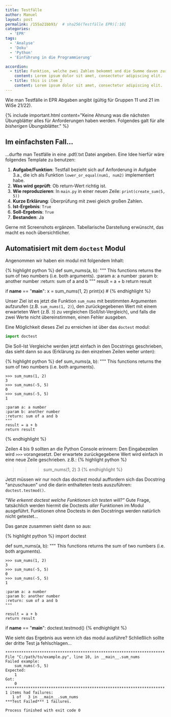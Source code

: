 ```yaml
---
title: Testfälle
author: Manuel
layout: post
permalink: /155a21bb93/  # sha256(Testfälle EPR)[:10]
categories:
  - 'EPR'
tags:
  - 'Analyse'
  - 'Doku'
  - 'Python'
  - 'Einführung in die Programmierung'

accordion: 
  - title: Funktion, welche zwei Zahlen bekommt und die Summe davon zurückgibt (returnd)
    content: Lorem ipsum dolor sit amet, consectetur adipiscing elit. 
  - title: this is item 2
    content: Lorem ipsum dolor sit amet, consectetur adipiscing elit.
---
```


Wie man Testfälle in EPR Abgaben angibt (gültig für Gruppen 11 und 21 im WiSe 21/22).

{% include important.html content="Keine Ahnung was die nächsten Übungblätter alles für Anforderungen haben werden. Folgendes galt für alle *bisherigen* Übungsblätter." %}

## Im einfachsten Fall...

...durfte man Testfälle in eine .pdf/.txt Datei angeben.
Eine Idee hierfür wäre folgendes Template zu benutzen:

1. **Aufgabe/Funktion**: Testfall bezieht sich auf Anforderung in Aufgabe 3.a., die ich als Funktion `lower_or_equal(num1, num2)` implementiert habe.
2. **Was wird geprüft**: Ob return-Wert richtig ist.
3. **Wie reproduzieren**: In `main.py` in einer neuen Zeile: `print(create_sum(5, 5))`
4. **Kurze Erklärung**: Überprüfung mit zwei gleich großen Zahlen.
5. **Ist-Ergebnis**: `True`
6. **Soll-Ergebnis**: `True`
7. **Bestanden**: Ja

Gerne mit Screenshots ergänzen. Tabellarische Darstellung erwünscht, das macht es noch übersichtlicher.

## Automatisiert mit dem `doctest` Modul

Angenommen wir haben ein modul mit folgendem Inhalt:


{% highlight python %}
def sum_nums(a, b):
    """ This functions returns the sum of two numbers (i.e. both arguments).
    :param a: a number
    :param b: another number
    :return: sum of a and b
    """
    result = a + b
    return result
    
if __name__ == "__main__":
    x = sum_nums(1, 2)
    print(x)  #
{% endhighlight %}

Unser Ziel ist es jetzt die Funktion `sum_nums` mit bestimmten Argumenten aufzurufen (z.B. `sum_nums(1, 2)`), den zurückgegebenen Wert mit einem erwarteten Wert (z.B. `3`) zu vergleichen (Soll/Ist-Vergleich), und falls die zwei Werte nicht übereinstimmen, einen Fehler ausgeben.

Eine Möglichkeit dieses Ziel zu erreichen ist über das `doctest` modul:
```Python
import doctest
```

Die Soll-Ist Vergleiche werden jetzt einfach in den Docstrings geschrieben, das sieht dann so aus (Erklärung zu den einzelnen Zeilen weiter unten):

{% highlight python %}
def sum_nums(a, b):
    """ This functions returns the sum of two numbers (i.e. both arguments).
    
    >>> sum_nums(1, 2)
    3
    >>> sum_nums(-5, 5)
    0
    >>> sum_nums(-5, 5)
    1
    
    :param a: a number
    :param b: another number
    :return: sum of a and b
    """
    result = a + b
    return result
{% endhighlight %}


Zeilen 4 bis 9 sollten an die Python Console erinnern: Den Eingabezeilen wird `>>>` vorangesetzt. Der erwartete zurückgegebene Wert wird einfach in eine neue Zeile geschrieben. z.B.:
{% highlight python %}
>>> sum_nums(1, 2)
3
{% endhighlight %}

Jetzt müssen wir nur noch das doctest modul auffordern sich das Docstring "anzuschauen" und die darin enthalteten tests auszuführen: `doctest.testmod()`.

*"Wie erkennt doctest welche Funktionen ich testen will?"* Gute Frage, tatsächlich werden hiermit die Doctests *aller* Funktionen im Modul ausgeführt. Funktionen ohne Doctests in den Docstrings werden natürlich nicht getestet...

Das ganze zusammen sieht dann so aus:

{% highlight python %}
import doctest

def sum_nums(a, b):
    """ This functions returns the sum of two numbers (i.e. both arguments).

    >>> sum_nums(1, 2)
    3
    >>> sum_nums(-5, 5)
    0
    >>> sum_nums(-5, 5)
    1

    :param a: a number
    :param b: another number
    :return: sum of a and b
    """

    result = a + b
    return result


if __name__ == "__main__":
    doctest.testmod()
{% endhighlight %}

Wie sieht das Ergebnis aus wenn ich das modul ausführe? Schließlich sollte der dritte Test ja fehlschlagen...


```
**********************************************************************
File "C:/path/to/example.py", line 10, in __main__.sum_nums
Failed example:
    sum_nums(-5, 5)
Expected:
    1
Got:
    0
**********************************************************************
1 items had failures:
   1 of   3 in __main__.sum_nums
***Test Failed*** 1 failures.

Process finished with exit code 0
```




